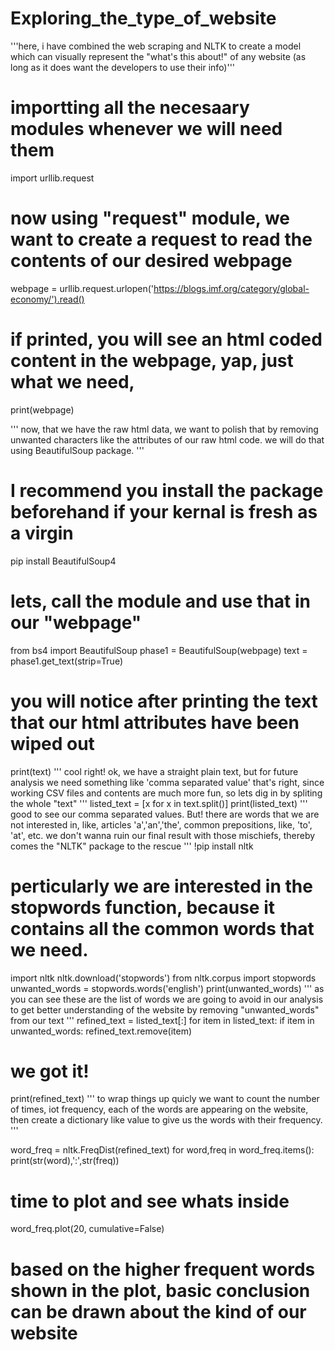 # Exploring_the_type_of_website
'''here, i have combined the web scraping and NLTK to create a model which can visually represent the "what's this about!" of any website (as long as it does want the developers to use their info)'''
# importting all the necesaary modules whenever we will need them
import urllib.request

# now using "request" module, we want to create a request to read the contents of our desired webpage
webpage = urllib.request.urlopen('https://blogs.imf.org/category/global-economy/').read()
# if printed, you will see an html coded content in the webpage, yap, just what we need,
print(webpage)

''' now, that we have the raw html data, we want to polish that by removing unwanted characters like the attributes of
our raw html code. we will do that using BeautifulSoup package.
'''
# I recommend you install the package beforehand if your kernal is fresh as a virgin
pip install BeautifulSoup4
# lets, call the module and use that in our "webpage"
from bs4 import BeautifulSoup
phase1 = BeautifulSoup(webpage)
text = phase1.get_text(strip=True)
# you will notice after printing the text that our html attributes have been wiped out
print(text)
''' cool right! ok, we have a straight plain text, but for future analysis we need something like 'comma separated value'
that's right, since working CSV files and contents are much more fun, so lets dig in by spliting the whole "text"
'''
listed_text = [x for x in text.split()]
print(listed_text)
''' good to see our comma separated values. But! there are words that we are not interested in, like, articles 'a','an','the', common
prepositions, like, 'to', 'at', etc. we don't wanna ruin our final result with those mischiefs, thereby comes the "NLTK" package to the rescue
'''
!pip install nltk
# perticularly we are interested in the stopwords function, because it contains all the common words that we need.
import nltk
nltk.download('stopwords')
from nltk.corpus import stopwords
unwanted_words = stopwords.words('english')
print(unwanted_words)
''' as you can see these are the list of words we are going to avoid in our analysis to get better understanding of the website by 
removing "unwanted_words" from our text
'''
refined_text = listed_text[:]
for item in listed_text:
    if item in unwanted_words:
        refined_text.remove(item)
# we got it!
print(refined_text)
''' to wrap things up quicly we want to count the number of times, iot frequency, each of the words are appearing on the website, then 
create a dictionary like value to give us the words with their frequency.
'''

word_freq = nltk.FreqDist(refined_text)
for word,freq in word_freq.items():
    print(str(word),':',str(freq))

# time to plot and see whats inside

word_freq.plot(20, cumulative=False)

# based on the higher frequent words shown in the plot, basic conclusion can be drawn about the kind of our website 
